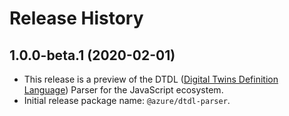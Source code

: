 # Release History

## 1.0.0-beta.1 (2020-02-01)

- This release is a preview of the DTDL ([Digital Twins Definition Language](https://github.com/Azure/opendigitaltwins-dtdl)) Parser for the JavaScript ecosystem. 
- Initial release package name: `@azure/dtdl-parser`.
